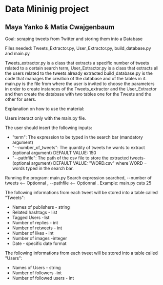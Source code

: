 # Data Mininig project
## Maya Yanko & Matia Cwajgenbaum

Goal: scraping tweets from Twitter and storing them into a Database

Files needed: Tweets_Extractor.py, User_Extractor.py, build_database.py and main.py

Tweets_extractor.py is a class that extracts a specific number of tweets related to a certain search term,
User_Extractor.py is a class that extracts all the users related to the tweets already extracted
build_database.py is the code that manages the creation of the database and of the tables in it.
main.py is the file from where the user is invited to choose the parameters in order to create instances of the Tweets_extractor and the User_Extractor and then create the database with two tables one for the Tweets and the other for users.

  
  
  

Explanation on how to use the material:

Users interact only with the main.py file.

The user should insert the following inputs:

* "term": The expression to be typed in the search bar (mandatory argument)
* "--number_of_tweets": The quantity of tweets he wants to extract (optional argument)
  DEFAULT VALUE: 150
* "--pathfile": The path of the csv file to store the extracted tweets- (optional argument)
  DEFAULT VALUE:  "WORD.csv" where WORD = words typed in the search bar.

Running the program: main.py Search expression searched, --number of tweets <-- Optionnal , --pathfile <-- Optionnal . Example: main.py cats 25 

The following informations from each tweet will be stored into a table called "Tweets":

* Names of publishers - string
* Related hashtags - list 
* Tagged Users -list
* Number of replies - int
* Number of retweets - int 
* Number of likes - int
* Number of images -integer
* Date - specific date format 

The following informations from each tweet will be stored into a table called "Users":

* Names of Users - string
* Number of followers -int
* Number of followed users - int


